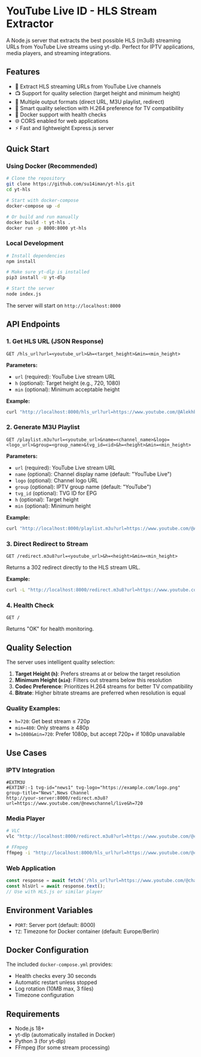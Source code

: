 # YouTube Live ID - HLS Stream Extractor

A Node.js server that extracts the best possible HLS (m3u8) streaming URLs from YouTube Live streams using yt-dlp. Perfect for IPTV applications, media players, and streaming integrations.

## Features

- 🎥 Extract HLS streaming URLs from YouTube Live channels
- 📺 Support for quality selection (target height and minimum height)
- 🔄 Multiple output formats (direct URL, M3U playlist, redirect)
- 🎯 Smart quality selection with H.264 preference for TV compatibility
- 🐳 Docker support with health checks
- 🌐 CORS enabled for web applications
- ⚡ Fast and lightweight Express.js server

## Quick Start

### Using Docker (Recommended)

```bash
# Clone the repository
git clone https://github.com/su14iman/yt-hls.git
cd yt-hls

# Start with docker-compose
docker-compose up -d

# Or build and run manually
docker build -t yt-hls .
docker run -p 8000:8000 yt-hls
```

### Local Development

```bash
# Install dependencies
npm install

# Make sure yt-dlp is installed
pip3 install -U yt-dlp

# Start the server
node index.js
```

The server will start on `http://localhost:8000`

## API Endpoints

### 1. Get HLS URL (JSON Response)
```
GET /hls_url?url=<youtube_url>&h=<target_height>&min=<min_height>
```

**Parameters:**
- `url` (required): YouTube Live stream URL
- `h` (optional): Target height (e.g., 720, 1080)
- `min` (optional): Minimum acceptable height

**Example:**
```bash
curl "http://localhost:8000/hls_url?url=https://www.youtube.com/@AlekhbariahSY/live&h=720"
```

### 2. Generate M3U Playlist
```
GET /playlist.m3u?url=<youtube_url>&name=<channel_name>&logo=<logo_url>&group=<group_name>&tvg_id=<id>&h=<height>&min=<min_height>
```

**Parameters:**
- `url` (required): YouTube Live stream URL
- `name` (optional): Channel display name (default: "YouTube Live")
- `logo` (optional): Channel logo URL
- `group` (optional): IPTV group name (default: "YouTube")
- `tvg_id` (optional): TVG ID for EPG
- `h` (optional): Target height
- `min` (optional): Minimum height

**Example:**
```bash
curl "http://localhost:8000/playlist.m3u?url=https://www.youtube.com/@AlekhbariahSY/live&name=Al%20Ekhbariah&h=720"
```

### 3. Direct Redirect to Stream
```
GET /redirect.m3u8?url=<youtube_url>&h=<height>&min=<min_height>
```

Returns a 302 redirect directly to the HLS stream URL.

**Example:**
```bash
curl -L "http://localhost:8000/redirect.m3u8?url=https://www.youtube.com/@AlekhbariahSY/live&h=1080"
```

### 4. Health Check
```
GET /
```

Returns "OK" for health monitoring.

## Quality Selection

The server uses intelligent quality selection:

1. **Target Height (`h`)**: Prefers streams at or below the target resolution
2. **Minimum Height (`min`)**: Filters out streams below this resolution
3. **Codec Preference**: Prioritizes H.264 streams for better TV compatibility
4. **Bitrate**: Higher bitrate streams are preferred when resolution is equal

### Quality Examples:
- `h=720`: Get best stream ≤ 720p
- `min=480`: Only streams ≥ 480p
- `h=1080&min=720`: Prefer 1080p, but accept 720p+ if 1080p unavailable

## Use Cases

### IPTV Integration
```m3u
#EXTM3U
#EXTINF:-1 tvg-id="news1" tvg-logo="https://example.com/logo.png" group-title="News",News Channel
http://your-server:8000/redirect.m3u8?url=https://www.youtube.com/@newschannel/live&h=720
```

### Media Player
```bash
# VLC
vlc "http://localhost:8000/redirect.m3u8?url=https://www.youtube.com/@channel/live"

# FFmpeg
ffmpeg -i "http://localhost:8000/hls_url?url=https://www.youtube.com/@channel/live" output.mp4
```

### Web Application
```javascript
const response = await fetch('/hls_url?url=https://www.youtube.com/@channel/live&h=720');
const hlsUrl = await response.text();
// Use with HLS.js or similar player
```

## Environment Variables

- `PORT`: Server port (default: 8000)
- `TZ`: Timezone for Docker container (default: Europe/Berlin)

## Docker Configuration

The included `docker-compose.yml` provides:
- Health checks every 30 seconds
- Automatic restart unless stopped
- Log rotation (10MB max, 3 files)
- Timezone configuration

## Requirements

- Node.js 18+
- yt-dlp (automatically installed in Docker)
- Python 3 (for yt-dlp)
- FFmpeg (for some stream processing)
